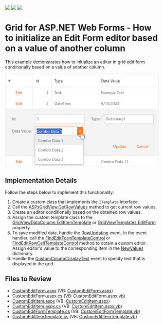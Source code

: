 <!-- default badges list -->
![](https://img.shields.io/endpoint?url=https://codecentral.devexpress.com/api/v1/VersionRange/128534940/13.1.5%2B)
[![](https://img.shields.io/badge/Open_in_DevExpress_Support_Center-FF7200?style=flat-square&logo=DevExpress&logoColor=white)](https://supportcenter.devexpress.com/ticket/details/E4835)
[![](https://img.shields.io/badge/📖_How_to_use_DevExpress_Examples-e9f6fc?style=flat-square)](https://docs.devexpress.com/GeneralInformation/403183)
<!-- default badges end -->

# Grid for ASP.NET Web Forms - How to initialize an Edit Form editor based on a value of another column

This example demonstrates how to initialize an editor in grid edit form conditionally based on a value of another column.

![Grid with a combobox in the edit form](grid-edit-form.png)

## Implementation Details

Follow the steps below to implement this functionality:

1. Create a custom class that implements the `ITemplate` interface.
2. Call the [ASPxGridView.GetRowValues](https://docs.devexpress.com/AspNet/DevExpress.Web.ASPxGridView.GetRowValues(System.Int32-System.String--)) method to get current row values.
3. Create an editor conditionally based on the obtained row values.
4. Assign the custom template class to the [GridViewDataColumn.EditItemTemplate](https://docs.devexpress.com/AspNet/DevExpress.Web.GridViewDataColumn.EditItemTemplate) or [GridViewTemplates.EditForm](https://docs.devexpress.com/AspNet/DevExpress.Web.GridViewTemplates.EditForm) property.
5. To save modified data, handle the [RowUpdating](https://docs.devexpress.com/AspNet/DevExpress.Web.ASPxGridView.RowUpdating) event. In the event handler, call the [FindEditFormTemplateControl](https://docs.devexpress.com/AspNet/DevExpress.Web.ASPxGridView.FindEditFormTemplateControl(System.String)) or [FindEditRowCellTemplateControl](https://docs.devexpress.com/AspNet/DevExpress.Web.ASPxGridView.FindEditRowCellTemplateControl(DevExpress.Web.GridViewDataColumn-System.String)) method to obtain a custom editor. Assign editor's value to the corresponding item in the [NewValues](https://docs.devexpress.com/AspNet/DevExpress.Web.Data.ASPxDataUpdatingEventArgs.NewValues) dictionary.
6. Handle the [CustomColumnDisplayText](https://docs.devexpress.com/AspNet/DevExpress.Web.ASPxGridView.CustomColumnDisplayText) event to specify text that is displayed in the grid.


## Files to Review

* [CustomEditForm.aspx](./CS/WebApplication_GridTest/CustomEditForm.aspx) (VB: [CustomEditForm.aspx](./VB/WebApplication_GridTest/CustomEditForm.aspx))
* [CustomEditForm.aspx.cs](./CS/WebApplication_GridTest/CustomEditForm.aspx.cs) (VB: [CustomEditForm.aspx.vb](./VB/WebApplication_GridTest/CustomEditForm.aspx.vb))
* [CustomEditItem.aspx](./CS/WebApplication_GridTest/CustomEditItem.aspx) (VB: [CustomEditItem.aspx](./VB/WebApplication_GridTest/CustomEditItem.aspx))
* [CustomEditItem.aspx.cs](./CS/WebApplication_GridTest/CustomEditItem.aspx.cs) (VB: [CustomEditItem.aspx.vb](./VB/WebApplication_GridTest/CustomEditItem.aspx.vb))
* [CustomEditFormTemplate.cs](./CS/WebApplication_GridTest/Templates/CustomEditFormTemplate.cs) (VB: [CustomEditFormTemplate.vb](./VB/WebApplication_GridTest/Templates/CustomEditFormTemplate.vb))
* [CustomEditItemTemplate.cs](./CS/WebApplication_GridTest/Templates/CustomEditItemTemplate.cs) (VB: [CustomEditItemTemplate.vb](./VB/WebApplication_GridTest/Templates/CustomEditItemTemplate.vb))
